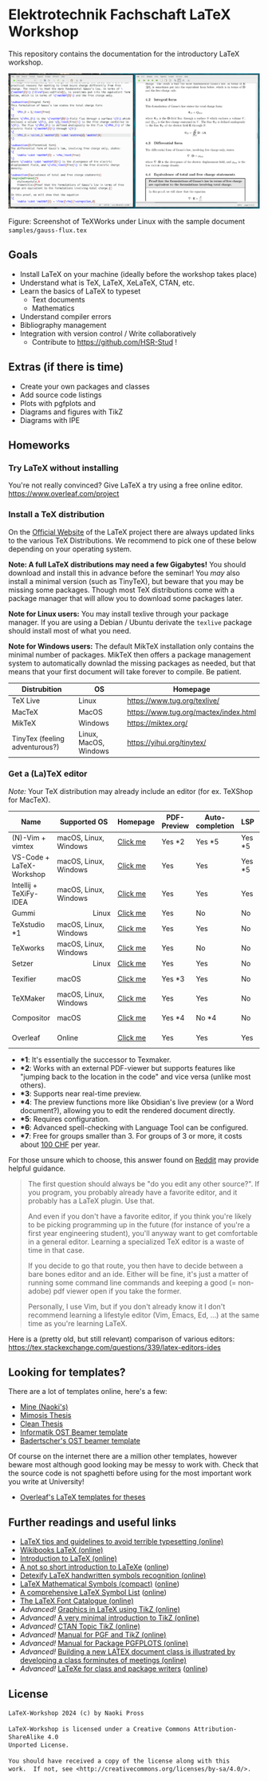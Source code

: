 # Elektrotechnik Fachschaft LaTeX Workshop

This repository contains the documentation for the introductory LaTeX workshop.

![TeXWorks Editor](pics/texworks.png)

Figure: Screenshot of TeXWorks under Linux with the sample document `samples/gauss-flux.tex`

## Goals

- Install LaTeX on your machine (ideally before the workshop takes place)
- Understand what is TeX, LaTeX, XeLaTeX, CTAN, etc.
- Learn the basics of LaTeX to typeset
    - Text documents
    - Mathematics
- Understand compiler errors
- Bibliography management
- Integration with version control / Write collaboratively
    - Contribute to https://github.com/HSR-Stud !

## Extras (if there is time)

- Create your own packages and classes
- Add source code listings
- Plots with pgfplots and
- Diagrams and figures with TikZ
- Diagrams with IPE

## Homeworks

### Try LaTeX without installing

You're not really convinced? Give LaTeX a try using a free online editor.
https://www.overleaf.com/project

### Install a TeX distribution

On the [Official Website](https://www.latex-project.org/get/#tex-distributions) of the LaTeX project there are always updated links to the various TeX Distributions. We recommend to pick one of these below depending on your operating system.

**Note: A full LaTeX distributions may need a few Gigabytes!** You should download and install this in advance before the seminar!
You _may_ also install a minimal version (such as TinyTeX), but beware that you may be missing some packages. Though most TeX distributions come with a package manager that will allow you to download some packages later.

**Note for Linux users:** You may install texlive through your package manager.
If you are using a Debian / Ubuntu derivate the `texlive` package should install most of what you need.

**Note for Windows users:** The default MikTeX installation only contains the minimal number of packages. MikTeX then offers a package management system to automatically downlad the missing packages as needed, but that means that your first document will take forever to compile. Be patient.

| Distrubition                   | OS                    | Homepage                              |
| ------------------------------ | --------------------- | ------------------------------------- |
| TeX Live                       | Linux                 | https://www.tug.org/texlive/          |
| MacTeX                         | MacOS                 | https://www.tug.org/mactex/index.html |
| MikTeX                         | Windows               | https://miktex.org/                   |
| TinyTex (feeling adventurous?) | Linux, MacOS, Windows | https://yihui.org/tinytex/            |

### Get a (La)TeX editor

_Note:_ Your TeX distribution may already include an editor (for ex. TeXShop for MacTeX).

| Name                     | Supported OS          | Homepage                                                           | PDF-Preview | Auto-completion | LSP     | Formatter | Spell-check | Free?                                           | Vim-mode |
| ------------------------ | --------------------- | ------------------------------------------------------------------ | ----------- | --------------- | ------- | --------- | ----------- | ----------------------------------------------- | -------- |
| (N)-Vim + vimtex         | macOS, Linux, Windows | [Click me](https://github.com/lervag/vimtex)                       | Yes \*2     | Yes \*5         | Yes \*5 | Yes \*5   | Yes \*6     | Yes                                             | Yes      |
| VS-Code + LaTeX-Workshop | macOS, Linux, Windows | [Click me](https://github.com/James-Yu/LaTeX-Workshop)             | Yes         | Yes             | Yes \*5 | Yes \*5   | Yes \*5 \*6 | Yes                                             | Yes \*5  |
| Intellij + TeXiFy-IDEA   | macOS, Linux, Windows | [Click me](https://hannah-sten.github.io/TeXiFy-IDEA/welcome.html) | Yes         | Yes             | Yes     | Yes       | Yes         | Yes                                             | Yes \*5  |
| Gummi                    | ⠀⠀⠀⠀⠀⠀⠀Linux          | [Click me](https://alexandervdm.github.io/gummi/)                  | Yes         | No              | No      | No        | Yes         | Yes                                             | No       |
| TeXstudio \*1            | macOS, Linux, Windows | [Click me](https://www.texstudio.org/)                             | Yes         | Yes             | No      | Yes \*5   | Yes \*6     | Yes                                             | No       |
| TeXworks                 | macOS, Linux, Windows | [Click me](https://www.tug.org/texworks/)                          | Yes         | No              | No      | No        | Yes         | Yes                                             | No       |
| Setzer                   | ⠀⠀⠀⠀⠀⠀⠀Linux          | [Click me](https://github.com/cvfosammmm/Setzer)                   | Yes         | Yes             | No      | No        | No          | Yes                                             | No       |
| Texifier                 | macOS                 | [Click me](https://www.texifier.com/)                              | Yes \*3     | Yes             | No      | No        | Yes         | No ([~30CHF](https://www.texifier.com/osx/buy)) | No       |
| TeXMaker                 | macOS, Linux, Windows | [Click me](https://www.xm1math.net/texmaker/)                      | Yes         | Yes             | No      | No        | Yes         | Yes                                             | No       |
| Compositor               | macOS                 | [Click me](https://compositorapp.com/)                             | Yes \*4     | No \*4          | No      | No        | ?           | No (~30CHF)                                     | No       |
| Overleaf                 | Online                | [Click me](https://www.overleaf.com/)                              | Yes         | Yes             | Yes     | No        | Yes         | Depends \*7                                     | Yes \*5  |

- **\*1**: It's essentially the successor to Texmaker.
- **\*2**: Works with an external PDF-viewer but supports features like "jumping back to the location in the code" and vice versa (unlike most others).
- **\*3**: Supports near real-time preview.
- **\*4**: The preview functions more like Obsidian's live preview (or a Word document?), allowing you to edit the rendered document directly.
- **\*5**: Requires configuration.
- **\*6**: Advanced spell-checking with Language Tool can be configured.
- **\*7**: Free for groups smaller than 3. For groups of 3 or more, it costs about [100 CHF](https://www.overleaf.com/user/subscription/plans?plan=student&period=annual) per year.

For those unsure which to choose, this answer found on [Reddit](https://www.reddit.com/r/LaTeX/comments/xu3yoi/texstudio_vs_texmaker/) may provide helpful guidance.

> The first question should always be "do you edit any other source?". If you program, you probably already have a favorite editor, and it probably has a LaTeX plugin. Use that.
>
> And even if you don't have a favorite editor, if you think you're likely to be picking programming up in the future (for instance of you're a first year engineering student), you'll anyway want to get comfortable in a general editor. Learning a specialized TeX editor is a waste of time in that case.
>
> If you decide to go that route, you then have to decide between a bare bones editor and an ide. Either will be fine, it's just a matter of running some command line commands and keeping a good (= non-adobe) pdf viewer open if you take the former.
>
> Personally, I use Vim, but if you don't already know it I don't recommend learning a lifestyle editor (Vim, Emacs, Ed, ...) at the same time as you're learning LaTeX.

Here is a (pretty old, but still relevant) comparison of various editors:
https://tex.stackexchange.com/questions/339/latex-editors-ides

## Looking for templates?

There are a lot of templates online, here's a few:

- [Mine (Naoki's)](https://github.com/NaoPross/Thesis)
- [Mimosis Thesis](https://github.com/Pseudomanifold/latex-mimosis)
- [Clean Thesis](http://cleanthesis.der-ric.de/)
- [Informatik OST Beamer template](https://github.com/ost-fh/Latex-Beamer-Theme)
- [Badertscher's OST beamer template](https://github.com/HBadertscher/OSTPresentation)

Of course on the internet there are a million other templates, however beware most although good looking may be messy to work with. Check that the source code is not spaghetti before using for the most important work you write at University!

- [Overleaf's LaTeX templates for theses](https://www.overleaf.com/latex/templates/tagged/thesis)

## Further readings and useful links

- [LaTeX tips and guidelines to avoid terrible typesetting (online)](https://github.com/HSR-Stud/Willkommen/blob/master/Guidelines.md)
- [Wikibooks LaTeX (online)](https://en.wikibooks.org/wiki/LaTeX#Contents)
- [Introduction to LaTeX (online)](https://web.mit.edu/rsi/www/pdfs/new-latex.pdf)
- [A not so short introduction to LaTeXe](references/lshort.pdf) ([online](https://tobi.oetiker.ch/lshort/lshort.pdf))
- [Detexify LaTeX handwritten symbols recognition (online)](http://detexify.kirelabs.org/classify.html)
- [LaTeX Mathematical Symbols (compact)](references/symbols-compact.pdf) ([online](https://www.caam.rice.edu/~heinken/latex/symbols.pdf))
- [A comprehensive LaTeX Symbol List](references/symbols-a4.pdf) ([online](http://tug.ctan.org/info/symbols/comprehensive/symbols-a4.pdf))
- [The LaTeX Font Catalogue (online)](https://www.tug.org/FontCatalogue/)
- _Advanced!_ [Graphics in LaTeX using TikZ (online)](https://www.tug.org/TUGboat/tb29-1/tb91walczak.pdf)
- _Advanced!_ [A very minimal introduction to TikZ (online)](http://cremeronline.com/LaTeX/minimaltikz.pdf)
- _Advanced!_ [CTAN Topic TikZ (online)](https://www.ctan.org/topic/pgf-tikz)
- _Advanced!_ [Manual for PGF and TikZ (online)](http://mirror.easyname.at/ctan/graphics/pgf/base/doc/pgfmanual.pdf)
- _Advanced!_ [Manual for Package PGFPLOTS (online)](http://mirror.easyname.at/ctan/graphics/pgf/contrib/pgfplots/doc/pgfplots.pdf)
- _Advanced!_ [Building a new LATEX document class is illustrated by developing a class forminutes of meetings (online)](http://tutex.tug.org/pracjourn/2005-4/hefferon/hefferon.pdf)
- _Advanced!_ [LaTeXe for class and package writers](references/clsguide.pdf) ([online](https://www.latex-project.org/help/documentation/clsguide.pdf))

## License

```
LaTeX-Workshop 2024 (c) by Naoki Pross

LaTeX-Workshop is licensed under a Creative Commons Attribution-ShareAlike 4.0
Unported License.

You should have received a copy of the license along with this
work.  If not, see <http://creativecommons.org/licenses/by-sa/4.0/>.
```
